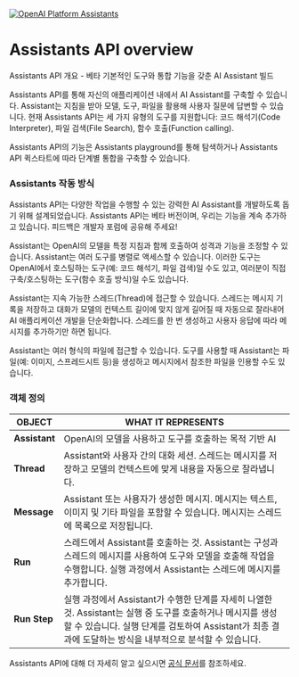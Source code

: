 [![OpenAI Platform Assistants](https://img.shields.io/badge/OpenAI-Assistants-blue?logo=openai)](https://platform.openai.com/docs/assistants/overview)


# Assistants API overview
Assistants API 개요 - 베타
기본적인 도구와 통합 기능을 갖춘 AI Assistant 빌드

Assistants API를 통해 자신의 애플리케이션 내에서 AI Assistant를 구축할 수 있습니다. Assistant는 지침을 받아 모델, 도구, 파일을 활용해 사용자 질문에 답변할 수 있습니다. 현재 Assistants API는 세 가지 유형의 도구를 지원합니다: 코드 해석기(Code Interpreter), 파일 검색(File Search), 함수 호출(Function calling).

Assistants API의 기능은 Assistants playground를 통해 탐색하거나 Assistants API 퀵스타트에 따라 단계별 통합을 구축할 수 있습니다.

### Assistants 작동 방식
Assistants API는 다양한 작업을 수행할 수 있는 강력한 AI Assistant를 개발하도록 돕기 위해 설계되었습니다. Assistants API는 베타 버전이며, 우리는 기능을 계속 추가하고 있습니다. 피드백은 개발자 포럼에 공유해 주세요!

Assistant는 OpenAI의 모델을 특정 지침과 함께 호출하여 성격과 기능을 조정할 수 있습니다. Assistant는 여러 도구를 병렬로 액세스할 수 있습니다. 이러한 도구는 OpenAI에서 호스팅하는 도구(예: 코드 해석기, 파일 검색)일 수도 있고, 여러분이 직접 구축/호스팅하는 도구(함수 호출 방식)일 수도 있습니다.

Assistant는 지속 가능한 스레드(Thread)에 접근할 수 있습니다. 스레드는 메시지 기록을 저장하고 대화가 모델의 컨텍스트 길이에 맞지 않게 길어질 때 자동으로 잘라내어 AI 애플리케이션 개발을 단순화합니다. 스레드를 한 번 생성하고 사용자 응답에 따라 메시지를 추가하기만 하면 됩니다.

Assistant는 여러 형식의 파일에 접근할 수 있습니다. 도구를 사용할 때 Assistant는 파일(예: 이미지, 스프레드시트 등)을 생성하고 메시지에서 참조한 파일을 인용할 수도 있습니다.

### 객체 정의
| **OBJECT** | **WHAT IT REPRESENTS** |
|------------|-------------------------|
| **Assistant** | OpenAI의 모델을 사용하고 도구를 호출하는 목적 기반 AI |
| **Thread** | Assistant와 사용자 간의 대화 세션. 스레드는 메시지를 저장하고 모델의 컨텍스트에 맞게 내용을 자동으로 잘라냅니다. |
| **Message** | Assistant 또는 사용자가 생성한 메시지. 메시지는 텍스트, 이미지 및 기타 파일을 포함할 수 있습니다. 메시지는 스레드에 목록으로 저장됩니다. |
| **Run** | 스레드에서 Assistant를 호출하는 것. Assistant는 구성과 스레드의 메시지를 사용하여 도구와 모델을 호출해 작업을 수행합니다. 실행 과정에서 Assistant는 스레드에 메시지를 추가합니다. |
| **Run Step** | 실행 과정에서 Assistant가 수행한 단계를 자세히 나열한 것. Assistant는 실행 중 도구를 호출하거나 메시지를 생성할 수 있습니다. 실행 단계를 검토하여 Assistant가 최종 결과에 도달하는 방식을 내부적으로 분석할 수 있습니다. |

Assistants API에 대해 더 자세히 알고 싶으시면 [공식 문서](https://platform.openai.com/docs/assistants/overview)를 참조하세요.